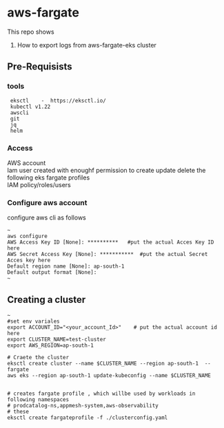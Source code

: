 # aws-fargate
This repo shows  
    
1. How to export  logs from  aws-fargate-eks cluster
    


## Pre-Requisists 
### tools 
     eksctl    -  https://eksctl.io/
     kubectl v1.22   
     awscli 
     git 
     jq
     helm
     
### Access
 AWS account  
 Iam user created with enoughf permission to  create update  delete the following 
    eks 
    fargate profiles  
    IAM policy/roles/users   
###  Configure aws account
configure aws cli as follows

    ~
    aws configure 
    AWS Access Key ID [None]: **********   #put the actual Acces Key ID here 
    AWS Secret Access Key [None]: ***********  #put the actual Secret Acces key here 
    Default region name [None]: ap-south-1 
    Default output format [None]: 
    ~


## Creating a cluster  
    ~
    #set env variales 
    export ACCOUNT_ID="<your_account_Id>"    # put the actual account id here
    export CLUSTER_NAME=test-cluster
    export AWS_REGION=ap-south-1
    
    # Craete the cluster 
    eksctl create cluster --name $CLUSTER_NAME --region ap-south-1  --fargate 
    aws eks --region ap-south-1 update-kubeconfig --name $CLUSTER_NAME


    # creates fargate profile , which willbe used by workloads in following namespaces 
    # prodcatalog-ns,appmesh-system,aws-observability
    # these 
    eksctl create fargateprofile -f ./clusterconfig.yaml



